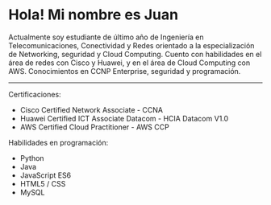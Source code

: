 # Hola! Mi nombre es Juan

Actualmente soy estudiante de último año de Ingeniería en Telecomunicaciones, Conectividad y Redes orientado a la especialización de Networking, seguridad y Cloud Computing. Cuento con habilidades en el área de redes con Cisco y Huawei, y en el área de Cloud Computing con AWS. Conocimientos en CCNP Enterprise, seguridad y programación.

___
Certificaciones:

* Cisco Certified Network Associate - CCNA
* Huawei Certified ICT Associate Datacom - HCIA Datacom V1.0
* AWS Certified Cloud Practitioner - AWS CCP

Habilidades en programación:

* Python
* Java
* JavaScript ES6
* HTML5 / CSS
* MySQL